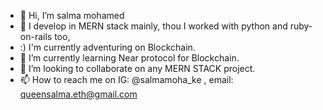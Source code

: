 - 👋 Hi, I’m salma mohamed
- 👀 I develop in MERN stack mainly, thou I worked with python and ruby-on-rails too, 
- :) I'm currently adventuring on Blockchain.
- 🌱 I’m currently learning Near protocol for Blockchain.
- 💞️ I’m looking to collaborate on any MERN STACK project.
- 📫 How to reach me on IG: @salmamoha_ke , email: queensalma.eth@gmail.com

<!---
salma-eth/salma-eth is a ✨ special ✨ repository because its `README.md` (this file) appears on your GitHub profile.
You can click the Preview link to take a look at your changes.
--->
